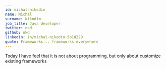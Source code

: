 ```yaml
---
id: michal-nikodim
name: Michal
surname: Nikodím
job_title: Java developer
twitter: nkd
github: nkd
linkedin: in/michal-nikodím-5b18229
quote: Frameworks... frameworks everywhere
---
```


Today I have feel that it is not about programming, but only about customize existing frameworks
